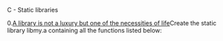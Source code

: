 C - Static libraries

0.[A library is not a luxury but one of the necessities of life](0x09-static_libraries)Create the static library libmy.a containing all the functions listed below:
